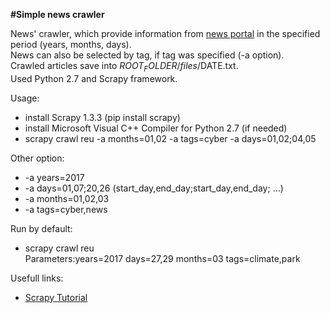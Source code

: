 **#Simple news crawler**

News' crawler, which provide information from [news portal](http://www.reuters.com/) in the specified period (years, months, days). \
News can also be selected by tag, if tag was specified (-a option). \
Crawled articles save into $ROOT_FOLDER/files/$DATE.txt. \
Used Python 2.7 and Scrapy framework.

Usage:
 - install Scrapy 1.3.3 (pip install scrapy)
 - install Microsoft Visual C++ Compiler for Python 2.7 (if needed)
 - scrapy crawl reu -a months=01,02 -a tags=cyber -a days=01,02;04,05

Other option:
  - -a years=2017
  - -a days=01,07;20,26 (start_day,end_day;start_day,end_day; ...)
  - -a months=01,02,03
  - -a tags=cyber,news

Run by default:
  - scrapy crawl reu \
    Parameters:years=2017 days=27,29 months=03 tags=climate,park

Usefull links:
 - [Scrapy Tutorial](https://doc.scrapy.org/en/latest/intro/tutorial.html)
